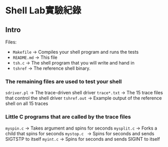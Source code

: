 # Shell Lab實驗紀錄

## Intro

Files:

- `Makefile` &rarr; Compiles your shell program and runs the tests
- `README.md`  &rarr; This file
- `tsh.c` &rarr; The shell program that you will write and hand in
- `tshref` &rarr; The reference shell binary.

### The remaining files are used to test your shell
`sdriver.pl` &rarr; The trace-driven shell driver
`trace*.txt` &rarr; The 15 trace files that control the shell driver
`tshref.out`  &rarr;  Example output of the reference shell on all 15 traces

### Little C programs that are called by the trace files
`myspin.c` &rarr; Takes argument <n> and spins for <n> seconds
`mysplit.c` &rarr; Forks a child that spins for <n> seconds
`mystop.c ` &rarr; Spins for <n> seconds and sends SIGTSTP to itself
`myint.c` &rarr; Spins for <n> seconds and sends SIGINT to itself


